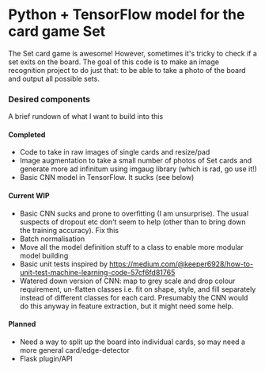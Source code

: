 # Python + TensorFlow model for the card game Set
	
The Set card game is awesome! However, sometimes it's tricky to check if a set exits on the board. The goal of this code is to make an image recognition project to do just that: to be able to take a photo of the board and output all possible sets. 

### Desired components
A brief rundown of what I want to build into this

#### Completed
- Code to take in raw images of single cards and resize/pad
- Image augmentation to take a small number of photos of Set cards and generate more ad infinitum using imgaug library (which is rad, go use it!)
- Basic CNN model in TensorFlow. It sucks (see below)

#### Current WIP
-  Basic CNN sucks and prone to overfitting (I am unsurprise). The usual suspects of dropout etc don't seem to help (other than to bring down the training accuracy). Fix this
- Batch normalisation
- Move all the model definition stuff to a class to enable more modular model building 
- Basic unit tests inspired by https://medium.com/@keeper6928/how-to-unit-test-machine-learning-code-57cf6fd81765
- Watered down version of CNN: map to grey scale and drop colour requirement, un-flatten classes i.e. fit on shape, style, and fill separately instead of different classes for each card. Presumably the CNN would do this anyway in feature extraction, but it might need some help.

#### Planned
- Need a way to split up the board into individual cards, so may need a more general card/edge-detector
- Flask plugin/API